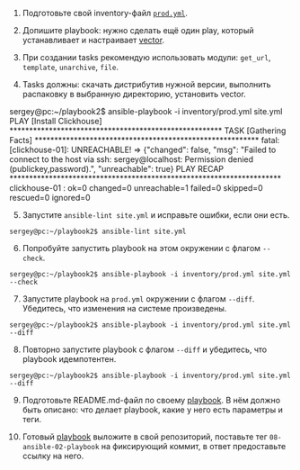 1. Подготовьте свой inventory-файл [`prod.yml`](https://github.com/SergeyKorchak/devops-netology/tree/master/playbook2/inventory/prod.yml).

2. Допишите playbook: нужно сделать ещё один play, который устанавливает и настраивает [vector](https://vector.dev).

3. При создании tasks рекомендую использовать модули: `get_url`, `template`, `unarchive`, `file`.

4. Tasks должны: скачать дистрибутив нужной версии, выполнить распаковку в выбранную директорию, установить vector.

sergey@pc:~/playbook2$ ansible-playbook -i inventory/prod.yml site.yml
PLAY [Install Clickhouse] ******************************************************
TASK [Gathering Facts] *********************************************************
fatal: [clickhouse-01]: UNREACHABLE! => {"changed": false, "msg": "Failed to connect to the host via ssh: sergey@localhost: Permission denied (publickey,password).", "unreachable": true}
PLAY RECAP *********************************************************************
clickhouse-01              : ok=0    changed=0    unreachable=1    failed=0    skipped=0    rescued=0    ignored=0  

5. Запустите `ansible-lint site.yml` и исправьте ошибки, если они есть.

```
sergey@pc:~/playbook2$ ansible-lint site.yml
```

6. Попробуйте запустить playbook на этом окружении с флагом `--check`.

```
sergey@pc:~/playbook2$ ansible-playbook -i inventory/prod.yml site.yml --check
```

7. Запустите playbook на `prod.yml` окружении с флагом `--diff`. Убедитесь, что изменения на системе произведены.

```
sergey@pc:~/playbook2$ ansible-playbook -i inventory/prod.yml site.yml --diff
```

8. Повторно запустите playbook с флагом `--diff` и убедитесь, что playbook идемпотентен.

```
sergey@pc:~/playbook2$ ansible-playbook -i inventory/prod.yml site.yml --diff
```

9. Подготовьте README.md-файл по своему [playbook](https://github.com/SergeyKorchak/devops-netology/tree/master/playbook2). В нём должно быть описано: что делает playbook, какие у него есть параметры и теги.

10. Готовый [playbook](https://github.com/SergeyKorchak/devops-netology/tree/master/playbook2) выложите в свой репозиторий, поставьте тег `08-ansible-02-playbook` на фиксирующий коммит, в ответ предоставьте ссылку на него.
